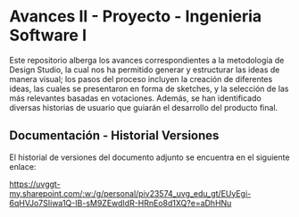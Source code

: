 # Avances II - Proyecto - Ingenieria Software I

Este repositorio alberga los avances correspondientes a la metodología de Design Studio, la cual nos ha permitido generar y estructurar las ideas de manera visual; los pasos del proceso incluyen la creación de diferentes ideas, las cuales se presentaron en forma de sketches, y la selección de las más relevantes basadas en votaciones. Además, se han identificado diversas historias de usuario que guiarán el desarrollo del producto final.

## Documentación - Historial Versiones

El historial de versiones del documento adjunto se encuentra en el siguiente enlace:

https://uvggt-my.sharepoint.com/:w:/g/personal/piv23574_uvg_edu_gt/EUyEgi-6qHVJo7SIiwa1Q-IB-sM9ZEwdIdR-HRnEo8d1XQ?e=aDhHNu
